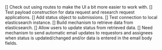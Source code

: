[] Check out using routes to make the UI a bit more easier to work with.
[] Test payload construction for data request and research request applications.
[] Add status object to submissions.
[] Test connection to local elasticsearch instance.
[] Build mechanism to retrieve data from elasticsearch.
[] Allow users to update status from retrieved data.
[] Need mechanism to send automatic email updates to requestors and assignees when status is updated/changed and/or data is entered in the email body fields.
